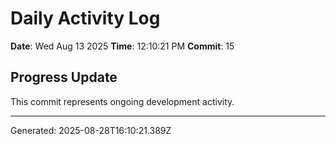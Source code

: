 # Daily Activity Log

**Date**: Wed Aug 13 2025
**Time**: 12:10:21 PM
**Commit**: 15

## Progress Update

This commit represents ongoing development activity.

---
Generated: 2025-08-28T16:10:21.389Z
